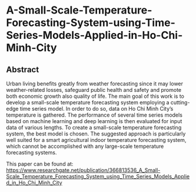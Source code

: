 # A-Small-Scale-Temperature-Forecasting-System-using-Time-Series-Models-Applied-in-Ho-Chi-Minh-City

## Abstract

Urban living benefits greatly from weather forecasting since it may lower weather-related losses, safeguard public health and safety and promote both economic growth also quality of life. The main goal of this work is to develop a small-scale temperature forecasting system employing a cutting-edge time series model. In order to do so, data on Ho Chi Minh City’s temperature is gathered. The performance of several time series models based on machine learning and deep learning is then evaluated for input data of various lengths. To create a small-scale temperature forecasting system, the best model is chosen. The suggested approach is particularly well suited for a smart agricultural indoor temperature forecasting system, which cannot be accomplished with any large-scale temperature forecasting systems.

This paper can be found at: https://www.researchgate.net/publication/366813536_A_Small-Scale_Temperature_Forecasting_System_using_Time_Series_Models_Applied_in_Ho_Chi_Minh_City

